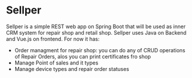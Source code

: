 # Sellper
Sellper is a simple REST web app on Spring Boot that will be used as inner CRM system for repair shop and retail shop.
Sellper uses Java on Backend and Vue.js on frontend.
For now it has:
+ Order managment for repair shop: you can do any of CRUD operations of Repair Orders, alos you can print certificates fro shop
+ Manage Point of sales and it types
+ Manage device types and repair order statuses
